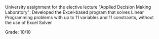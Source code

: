 University assignment for the elective lecture "Applied Decision Making Laboratory": Developed the Excel-based program that solves Linear Programming problems with up to 11 variables and 11 constraints, without the use of Excel Solver

Grade: 10/10
